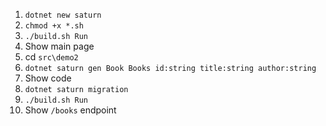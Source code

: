 1. `dotnet new saturn`
2. `chmod +x *.sh`
3. `./build.sh Run`
4. Show main page
5. cd `src\demo2`
6. `dotnet saturn gen Book Books id:string title:string author:string`
7. Show code
8. `dotnet saturn migration`
9. `./build.sh Run`
10. Show `/books` endpoint